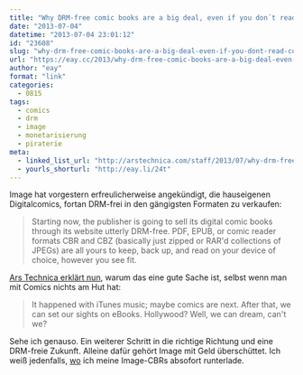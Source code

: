 ```yaml
---
title: "Why DRM-free comic books are a big deal, even if you don´t read comics"
date: "2013-07-04"
datetime: "2013-07-04 23:01:12"
id: "23608"
slug: "why-drm-free-comic-books-are-a-big-deal-even-if-you-dont-read-comics"
url: "https://eay.cc/2013/why-drm-free-comic-books-are-a-big-deal-even-if-you-dont-read-comics/"
author: "eay"
format: "link"
categories:
  - 0815
tags:
  - comics
  - drm
  - image
  - monetarisierung
  - piraterie
meta:
  - linked_list_url: "http://arstechnica.com/staff/2013/07/why-drm-free-comic-books-are-a-big-deal-even-if-you-dont-read-comics/"
  - yourls_shorturl: "http://eay.li/24t"
---
```


Image hat vorgestern erfreulicherweise angekündigt, die hauseigenen Digitalcomics, fortan DRM-frei in den gängigsten Formaten zu verkaufen:

> Starting now, the publisher is going to sell its digital comic books through its website utterly DRM-free. PDF, EPUB, or comic reader formats CBR and CBZ (basically just zipped or RAR'd collections of JPEGs) are all yours to keep, back up, and read on your device of choice, however you see fit.

[Ars Technica erklärt nun](http://arstechnica.com/staff/2013/07/why-drm-free-comic-books-are-a-big-deal-even-if-you-dont-read-comics/), warum das eine gute Sache ist, selbst wenn man mit Comics nichts am Hut hat:

> It happened with iTunes music; maybe comics are next. After that, we can set our sights on eBooks. Hollywood? Well, we can dream, can't we?

Sehe ich genauso. Ein weiterer Schritt in die richtige Richtung und eine DRM-freie Zukunft. Alleine dafür gehört Image mit Geld überschüttet. Ich weiß jedenfalls, [wo](https://www.imagecomics.com/store/comics/) ich meine Image-CBRs absofort runterlade.
